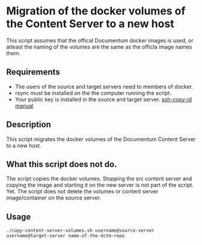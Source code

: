 # Migration of the docker volumes of the Content Server to a new host
This script assumes that the offical Documentum docker images is used, or atleast the naming of the volumes are the same as the officla image names them.

## Requirements
- The users of the source and target servers need to members of docker.
- rsync must be installed on the the computer running the script.
- Your public key is installed in the source and target server. [ssh-copy-id manual](https://linux.die.net/man/1/ssh-copy-id)

## Description
This script migrates the docker volumes of the Documentum Content Server to a new host.

## What this script does not do.
The script copies the docker volumes. Stopping the src content server and copying the image and starting it on the new server is not part of the script. Yet.
The script does not delete the volumes or content server image/container on the source server.

## Usage
```
./copy-content-server-volumes.sh username@source-server username@target-server name-of-the-dctm-repo
```
